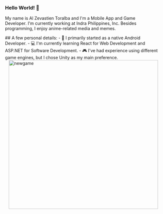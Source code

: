 ### Hello World! 👋

My name is Al Zevastien Toralba and I'm a Mobile App and Game Developer. I'm currently working at <a name="https://www.indracompany.com/en/indra">Indra Philippines, Inc</a>. Besides programming, I enjoy anime-related media and memes.
<div>
  <div align=left>
    ## A few personal details:
    - 📱 I primarily started as a native Android Developer.
    - 💻 I'm currently learning React for Web Development and ASP.NET for Software Development.
    - 🎮 I've had experience using different game engines, but I chose <a name="https://unity.com/">Unity</a> as my main preference.
  </div>
  <img align=right width="492" alt="newgame" src="https://user-images.githubusercontent.com/49343842/152059462-4f1d0e03-0edf-4793-9569-253d34549f1d.png">
</div>




<!--
![Top Languages Card](https://github-readme-stats.vercel.app/api/top-langs/?username=altoralba)
![Top Languages Card](https://github-readme-stats.vercel.app/api/top-langs/?username=altoralba&layout=compact)

**altoralba/altoralba** is a ✨ _special_ ✨ repository because its `README.md` (this file) appears on your GitHub profile.

Here are some ideas to get you started:

- 🔭 I’m currently working on ...
- 🌱 I’m currently learning ...
- 👯 I’m looking to collaborate on ...
- 🤔 I’m looking for help with ...
- 💬 Ask me about ...
- 📫 How to reach me: ...
- 😄 Pronouns: ...
- ⚡ Fun fact: ...
-->
